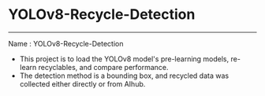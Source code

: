 # YOLOv8-Recycle-Detection
---
Name : YOLOv8-Recycle-Detection

- This project is to load the YOLOv8 model's pre-learning models, re-learn recyclables, and compare performance.
- The detection method is a bounding box, and recycled data was collected either directly or from AIhub.
